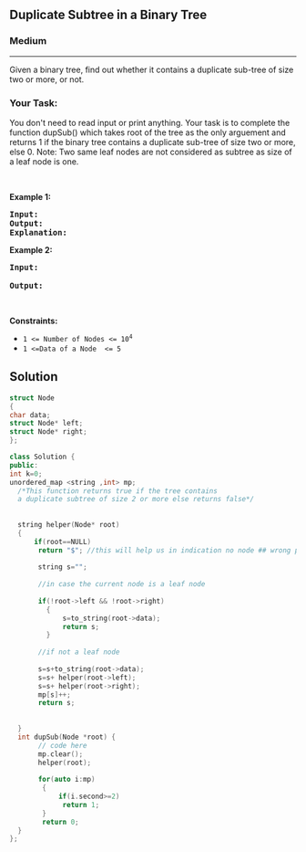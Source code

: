 <h2>Duplicate Subtree in a Binary Tree </h2>
<h3>Medium</h3><hr>
<div><p>Given a binary tree, find out whether it contains a duplicate sub-tree of size two or more, or not.</p>



<h3>  Your Task: </h3>
<p> 
You don't need to read input or print anything. Your task is to complete the function dupSub() which takes root of the tree as the only arguement and returns 1 if the binary tree contains a duplicate sub-tree of size two or more, else 0.
Note: Two same leaf nodes are not considered as subtree as size of a leaf node is one.
</p>
<p>&nbsp;</p>
<p><strong>Example 1:</strong></p>

      
 
<pre><strong>Input:</strong> 
<strong>Output:</strong> 
<strong>Explanation:</strong>
</pre>

<p><strong>Example 2:</strong></p>

<pre><strong>Input:</strong> 
     
<strong>Output:</strong> 
</pre>

<p>&nbsp;</p>
<p><strong>Constraints:</strong></p>

<ul>
	<li><code>1 &lt;= Number of Nodes &lt;= 10<sup>4</sup></code></li>
	<li><code>1 &lt;=Data of a Node  &lt;= 5</code></li>
</ul>
  
  <h2> Solution </h2>
  
  ``` c++ 
  struct Node
{
  char data;
  struct Node* left;
  struct Node* right;
};

class Solution {
  public:
  int k=0;
  unordered_map <string ,int> mp;
    /*This function returns true if the tree contains 
    a duplicate subtree of size 2 or more else returns false*/
    
    
    string helper(Node* root)
    {
        if(root==NULL)
         return "$"; //this will help us in indication no node ## wrong pattern matching
         
         string s="";
         
         //in case the current node is a leaf node
         
         if(!root->left && !root->right)
           {
               s=to_string(root->data);
               return s;
           }
       
         //if not a leaf node
         
         s=s+to_string(root->data);
         s=s+ helper(root->left);
         s=s+ helper(root->right);
         mp[s]++;
         return s;
        
       
    }
    int dupSub(Node *root) {
         // code here
         mp.clear();
         helper(root);
         
         for(auto i:mp)
          {
              if(i.second>=2)
               return 1;
          }
          return 0;
    }
};
  ```
</div>
